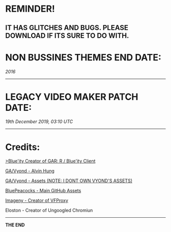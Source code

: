 # REMINDER!

IT HAS GLITCHES AND BUGS. PLEASE DOWNLOAD IF ITS SURE TO DO WITH.
-----------------------------------

# NON BUSSINES THEMES END DATE:

*2016*

-----------------------------------


# LEGACY VIDEO MAKER PATCH DATE:

*19th December 2019, 03:10 UTC*

-----------------------------------

# Credits: 

<a href="https://github.com/gagominecraft12">>Blue'ity Creator of GAR: R / Blue'ity Client</a>

<a href="https://twitter.com/alvinhung">GA/Vyond - Alvin Hung</a>

<a href="https://twitter.com/Vyond">GA/Vyond - Assets (NOTE: I DONT OWN VYOND'S ASSETS)</a>

<a href="https://github.com/BluePeacocks/">BluePeacocks - Main GitHub Assets</a>

<a href="https://github.com/imageny/">Imageny - Creator of VFProxy</a>

<a hred="https://github.com/Eloston/">Eloston - Creator of Ungoogled Chromiun</a>

-----------------------------------




<strong>THE END</strong>
